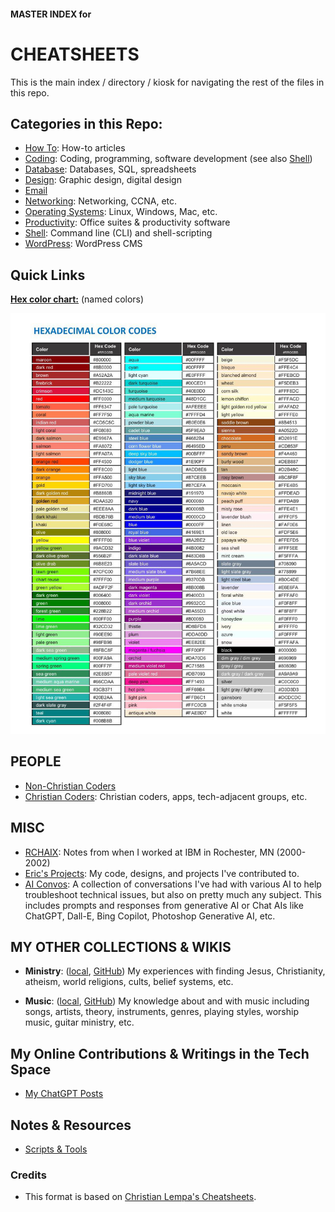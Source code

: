 #### MASTER INDEX for
# CHEATSHEETS

This is the main index / directory / kiosk for navigating the rest of the files in this repo.

## Categories in this Repo:

- [How To](/how-to/index.md): How-to articles
- [Coding](/coding/index.md): Coding, programming, software development (see also [Shell](/shell/index.md))
- [Database](/database/index.md): Databases, SQL, spreadsheets
- [Design](/design/index.md): Graphic design, digital design
- [Email](/email/index.md)
- [Networking](/networking/index.md): Networking, CCNA, etc.
- [Operating Systems](/os/index.md): Linux, Windows, Mac, etc.
- [Productivity](/productivity/index.md): Office suites & productivity software
- [Shell](/shell/index.md): Command line (CLI) and shell-scripting
- [WordPress](/wp/index.md): WordPress CMS

## Quick Links

**[Hex color chart:](coding/html-hex-colors.md)** (named colors)

![Hex color chart: (named colors)](_pix/hex-colors-01.jpg)



## PEOPLE

- [Non-Christian Coders]()
- [Christian Coders](/christians/index.md): Christian coders, apps, tech-adjacent groups, etc.


## MISC

- [RCHAIX](/rchaix/index.md): Notes from when I worked at IBM in Rochester, MN (2000-2002)
- [Eric's Projects](/my-projects/index.md): My code, designs, and projects I've contributed to.
- [AI Convos](/ai/index.md): A collection of conversations I've had with various AI to help troubleshoot technical issues, but also on pretty much any subject. This includes prompts and responses from generative AI or Chat AIs like ChatGPT, Dall-E, Bing Copilot, Photoshop Generative AI, etc.

## MY OTHER COLLECTIONS & WIKIS

- **Ministry**: ([local](/../_ministry/), [GitHub](https://github.com/codewizard13/ehw-ministry)) My experiences with finding Jesus, Christianity, atheism, world religions, cults, belief systems, etc.

- **Music**: ([local](/../_music/), [GitHub](https://github.com/codewizard13/ehw-music-docs.git)) My knowledge about and with music including songs, artists, theory, instruments, genres, playing styles, worship music, guitar ministry, etc.

## My Online Contributions & Writings in the Tech Space

- [My ChatGPT Posts](/my-projects/chat-gpt.md)


## Notes & Resources

- [Scripts & Tools](/tools/)

### Credits

- This format is based on [Christian Lempa's Cheatsheets](https://github.com/ChristianLempa/cheat-sheets/blob/main/linux/awk.md).
